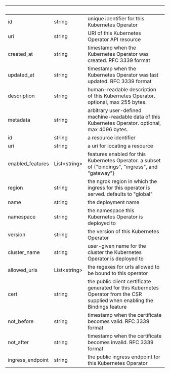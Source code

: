 <!-- Code generated for API Clients. DO NOT EDIT. -->

| &nbsp;           | &nbsp;             | &nbsp;                                                                                                                        |
| ---------------- | ------------------ | ----------------------------------------------------------------------------------------------------------------------------- |
| id               | string             | unique identifier for this Kubernetes Operator                                                                                |
| uri              | string             | URI of this Kubernetes Operator API resource                                                                                  |
| created_at       | string             | timestamp when the Kubernetes Operator was created. RFC 3339 format                                                           |
| updated_at       | string             | timestamp when the Kubernetes Operator was last updated. RFC 3339 format                                                      |
| description      | string             | human-readable description of this Kubernetes Operator. optional, max 255 bytes.                                              |
| metadata         | string             | arbitrary user-defined machine-readable data of this Kubernetes Operator. optional, max 4096 bytes.                           |
| id               | string             | a resource identifier                                                                                                         |
| uri              | string             | a uri for locating a resource                                                                                                 |
| enabled_features | List&lt;string&gt; | features enabled for this Kubernetes Operator. a subset of {"bindings", "ingress", and "gateway"}                             |
| region           | string             | the ngrok region in which the ingress for this operator is served. defaults to "global"                                       |
| name             | string             | the deployment name                                                                                                           |
| namespace        | string             | the namespace this Kubernetes Operator is deployed to                                                                         |
| version          | string             | the version of this Kubernetes Operator                                                                                       |
| cluster_name     | string             | user-given name for the cluster the Kubernetes Operator is deployed to                                                        |
| allowed_urls     | List&lt;string&gt; | the regexes for urls allowed to be bound to this operator                                                                     |
| cert             | string             | the public client certificate generated for this Kubernetes Operator from the CSR supplied when enabling the Bindings feature |
| not_before       | string             | timestamp when the certificate becomes valid. RFC 3339 format                                                                 |
| not_after        | string             | timestamp when the certificate becomes invalid. RFC 3339 format                                                               |
| ingress_endpoint | string             | the public ingress endpoint for this Kubernetes Operator                                                                      |
